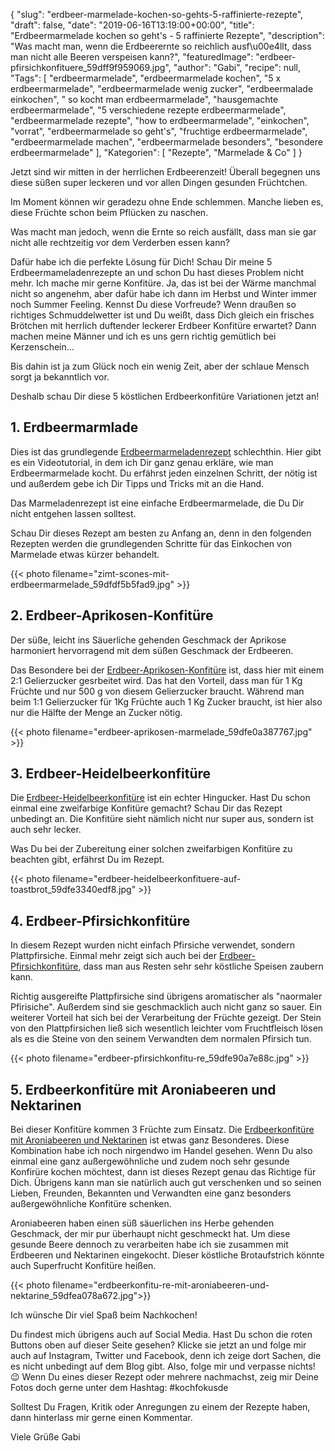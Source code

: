 {
    "slug": "erdbeer-marmelade-kochen-so-gehts-5-raffinierte-rezepte",
    "draft": false,
    "date": "2019-06-16T13:19:00+00:00",
    "title": "Erdbeermarmelade kochen so geht's  - 5 raffinierte Rezepte",
    "description": "Was macht man, wenn die Erdbeerernte so reichlich ausf\u00e4llt, dass man nicht alle Beeren verspeisen kann?",
    "featuredImage": "erdbeer-pfirsichkonfituere_59dff9f959069.jpg",
    "author": "Gabi",
    "recipe": null,
    "Tags": [
        "erdbeermarmelade",
        "erdbeermarmelade kochen",
        "5 x erdbeermarmelade",
        "erdbeermarmelade wenig zucker",
        "erdbeermalade einkochen",
        " so kocht man erdbeermarmelade",
        "hausgemachte erdbeermarmelade",
        "5 verschiedene rezepte erdbeermarmelade",
        "erdbeermarmelade rezepte",
        "how to erdbeermarmelade",
        "einkochen",
        "vorrat",
        "erdbeermarmelade so geht's",
        "fruchtige erdbeermarmelade",
        "erdbeermarmelade machen",
        "erdbeermarmelade besonders",
        "besondere erdbeermarmelade"
    ],
    "Kategorien": [
        "Rezepte",
        "Marmelade & Co"
    ]
}

Jetzt sind wir mitten in der herrlichen Erdbeerenzeit! Überall begegnen uns diese süßen super leckeren und vor allen Dingen gesunden Früchtchen.

Im Moment können wir geradezu ohne Ende schlemmen. Manche lieben es, diese Früchte schon beim Pflücken zu naschen.

Was macht man jedoch, wenn die Ernte so reich ausfällt, dass man sie gar nicht alle rechtzeitig vor dem Verderben essen kann?

Dafür habe ich die perfekte Lösung für Dich! Schau Dir meine 5 Erdbeermameladenrezepte an und schon Du hast dieses Problem nicht mehr. Ich mache mir gerne Konfitüre. Ja, das ist bei der Wärme manchmal nicht so angenehm, aber dafür habe ich dann im Herbst und Winter immer noch Summer Feeling. Kennst Du diese Vorfreude? Wenn draußen so richtiges Schmuddelwetter ist und Du weißt, dass Dich gleich ein frisches Brötchen mit herrlich duftender leckerer Erdbeer Konfitüre erwartet? Dann machen meine Männer und ich es uns gern richtig gemütlich bei Kerzenschein...

Bis dahin ist ja zum Glück noch ein wenig Zeit, aber der schlaue Mensch sorgt ja bekanntlich vor.

Deshalb schau Dir diese 5 köstlichen Erdbeerkonfitüre Variationen jetzt an!

## 1. Erdbeermarmlade

Dies ist das grundlegende [Erdbeermarmeladenrezept](https://kochfokus.de/artikel/erdbeermarmelade-selbst-gemacht/ "Erdbeermarmeladenrezept") schlechthin. Hier gibt es ein Videotutorial, in dem ich Dir ganz genau erkläre, wie man Erdbeermarmelade kocht. Du erfährst jeden einzelnen Schritt, der nötig ist und außerdem gebe ich Dir Tipps und Tricks mit an die Hand.

Das Marmeladenrezept ist eine einfache Erdbeermarmelade, die Du Dir nicht entgehen lassen solltest.

Schau Dir dieses Rezept am besten zu Anfang an, denn in den folgenden Rezepten werden die grundlegenden Schritte für das Einkochen von Marmelade etwas kürzer behandelt.

{{< photo filename="zimt-scones-mit-erdbeermarmelade_59dfdf5b5fad9.jpg" >}}

## 2. Erdbeer-Aprikosen-Konfitüre

Der  süße, leicht ins Säuerliche gehenden Geschmack der Aprikose harmoniert hervorragend mit dem süßen Geschmack der Erdbeeren.

Das Besondere bei der [Erdbeer-Aprikosen-Konfitüre](https://kochfokus.de/artikel/erdbeer-aprikosen-konfituere/ "Erdbeer-Aprikosen-Konfitüre") ist, dass hier mit einem 2:1 Gelierzucker gesrbeitet wird. Das hat den Vorteil, dass man für 1 Kg Früchte und nur 500 g von diesem Gelierzucker braucht. Während man beim 1:1 Gelierzucker für 1Kg Früchte auch 1 Kg Zucker braucht, ist hier also nur die Hälfte der Menge an Zucker nötig.

{{< photo filename="erdbeer-aprikosen-marmelade_59dfe0a387767.jpg" >}}

## 3. Erdbeer-Heidelbeerkonfitüre

Die [Erdbeer-Heidelbeerkonfitüre](https://kochfokus.de/artikel/erdbeer-heidelbeerkonfituere/ "Erdbeer-Heidelbeerkonfitüre") ist ein echter Hingucker. Hast Du schon einmal eine zweifarbige Konfitüre gemacht? Schau Dir das Rezept unbedingt an. Die Konfitüre sieht nämlich nicht nur super aus, sondern ist auch sehr lecker. 

Was Du bei der Zubereitung einer solchen zweifarbigen Konfitüre zu beachten gibt, erfährst Du im Rezept.

{{< photo filename="erdbeer-heidelbeerkonfituere-auf-toastbrot_59dfe3340edf8.jpg" >}}

## 4. Erdbeer-Pfirsichkonfitüre

In diesem Rezept wurden nicht einfach Pfirsiche verwendet, sondern Plattpfirsiche. Einmal mehr zeigt sich auch bei der [Erdbeer-Pfirsichkonfitüre](https://kochfokus.de/artikel/erdbeer-pfirsichkonfituere/ "Erdbeer-Pfirsichkonfitüre"), dass man aus Resten sehr sehr köstliche Speisen zaubern kann.

Richtig ausgereifte Plattpfirsiche sind übrigens aromatischer als "naormaler Pfirisiche". Außerdem sind sie geschmacklich auch nicht ganz so sauer. Ein weiterer Vorteil hat sich bei der Verarbeitung der Früchte gezeigt. Der Stein von den Plattpfirsichen ließ sich wesentlich leichter vom Fruchtfleisch lösen als es die Steine von den seinem Verwandten dem normalen Pfirsich tun.

{{< photo filename="erdbeer-pfirsichkonfitu-re_59dfe90a7e88c.jpg" >}}

## 5. Erdbeerkonfitüre mit Aroniabeeren und Nektarinen

Bei dieser Konfitüre kommen 3 Früchte zum Einsatz. Die [Erdbeerkonfitüre mit Aroniabeeren und Nektarinen](https://kochfokus.de/artikel/erbeerkonfituere-mit-aroniabeeren-und-nektarinen/ "Erdbeerkonfitüre mit Aroniabeeren und Nektarinen") ist etwas ganz Besonderes. Diese Kombination habe ich noch nirgendwo im Handel gesehen. Wenn Du also einmal eine ganz außergewöhnliche und zudem noch sehr gesunde Konfirüre kochen möchtest, dann ist dieses Rezept genau das Richtige für Dich. Übrigens kann man sie natürlich auch gut verschenken und so seinen Lieben, Freunden, Bekannten und Verwandten eine ganz besonders außergewöhnliche Konfitüre schenken.

Aroniabeeren haben einen süß säuerlichen ins Herbe gehenden Geschmack, der mir pur überhaupt nicht geschmeckt hat. Um diese gesunde Beere dennoch zu verarbeiten habe ich sie zusammen mit Erdbeeren und Nektarinen eingekocht. Dieser köstliche Brotaufstrich könnte auch Superfrucht Konfitüre heißen.

{{< photo filename="erdbeerkonfitu-re-mit-aroniabeeren-und-nektarine_59dfea078a672.jpg">}}

Ich wünsche Dir viel Spaß beim Nachkochen!

Du findest mich übrigens auch auf Social Media. Hast Du schon die roten Buttons oben auf dieser Seite gesehen? Klicke sie jetzt an und folge mir auch auf Instagram, Twitter und Facebook, denn ich zeige dort Sachen, die es nicht unbedingt auf dem Blog gibt. Also, folge mir und verpasse nichts! 😉 Wenn Du eines dieser Rezept oder mehrere nachmachst, zeig mir Deine Fotos doch gerne unter dem Hashtag: #kochfokusde

Solltest Du Fragen, Kritik oder Anregungen  zu einem der Rezepte haben, dann hinterlass mir gerne einen Kommentar.

Viele Grüße
Gabi